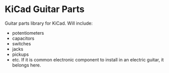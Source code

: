 # KiCad Guitar Parts
Guitar parts library for KiCad.
Will include:
* potentiometers
* capacitors
* switches
* jacks
* pickups
* etc.
If it is common electronic component to install in an electric guitar, it belongs here.
